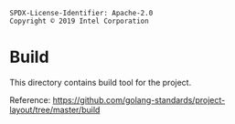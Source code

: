 ```text
SPDX-License-Identifier: Apache-2.0
Copyright © 2019 Intel Corporation
```
# Build

This directory contains  build tool for the project.

Reference: https://github.com/golang-standards/project-layout/tree/master/build

